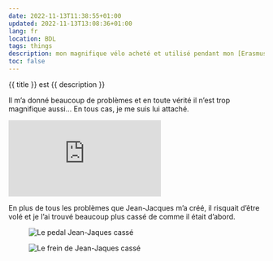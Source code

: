 ```yaml
---
date: 2022-11-13T11:38:55+01:00
updated: 2022-11-13T13:08:36+01:00
lang: fr
location: BDL
tags: things
description: mon magnifique vélo acheté et utilisé pendant mon [Erasmus](Erasmus%20à%20Grenoble.md) à [Grenoble](Grenoble.md).
toc: false
---
```

{{ title }} est {{ description }}

Il m’a donné beaucoup de problèmes et en toute vérité il n’est trop magnifique aussi… En tous cas, je me suis lui attaché.

<div class='embed'><iframe title='Jean-Jacques, mon velo à Grenoble' src='https://p.lu/videos/embed/be9a5daf-9c85-4686-b5e5-5b67995b4cd5?autoplay=1&amp;title=0&amp;warningTitle=0&amp;peertubeLink=0' allowfullscreen='' sandbox='allow-same-origin allow-scripts allow-popups' frameborder='0'></iframe></div>

En plus de tous les problèmes que Jean-Jacques m’a créé, il risquait d’être volé et je l’ai trouvé beaucoup plus cassé de comme il était d’abord.

<div class='row'>
	<figure class='half column'>
		<img src='/assets/jj-pedal.webp' alt='Le pedal Jean-Jaques cassé'>
	</figure>
	<figure class='half column'>
		<img src='https://tommi.space/jj-frein.webp' alt='Le frein de Jean-Jaques cassé'>
	</figure>
</div>
